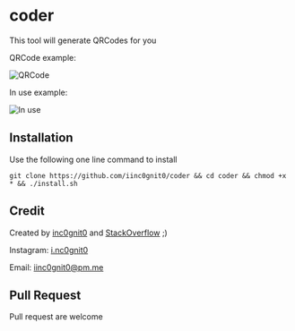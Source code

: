 # coder

This tool will generate QRCodes for you

QRCode example:

![QRCode](https://github.com/iinc0gnit0/coder/blob/master/inc0gnit0.png)

In use example:

![In use](https://github.com/iinc0gnit0/coder/blob/master/example.png)

## Installation

Use the following one line command to install

`git clone https://github.com/iinc0gnit0/coder && cd coder && chmod +x * && ./install.sh`

## Credit

Created by [inc0gnit0](https://github.com/iinc0gnit0) and [StackOverflow](https://stackoverflow.com) ;)

Instagram: [i.nc0gnit0](https://instagram.com/i.nc0gnit0)

Email: iinc0gnit0@pm.me

## Pull Request

Pull request are welcome
